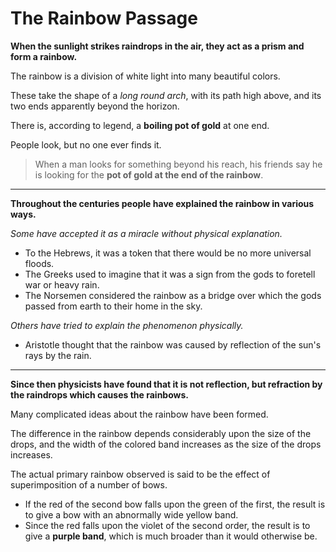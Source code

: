 # The Rainbow Passage

**When the sunlight strikes raindrops in the air, they act as a prism and form a rainbow.**

The rainbow is a division of white light into many beautiful colors.

These take the shape of a _long round arch_, with its path high above, and its two ends apparently beyond the horizon.

There is, according to legend, a **boiling pot of gold** at one end.

People look, but no one ever finds it.

> When a man looks for something beyond his reach, his friends say he is looking for the **pot of gold at the end of the rainbow**.

---

**Throughout the centuries people have explained the rainbow in various ways.**

_Some have accepted it as a miracle without physical explanation._

- To the Hebrews, it was a token that there would be no more universal floods.
- The Greeks used to imagine that it was a sign from the gods to foretell war or heavy rain.
- The Norsemen considered the rainbow as a bridge over which the gods passed from earth to their home in the sky.

_Others have tried to explain the phenomenon physically._

- Aristotle thought that the rainbow was caused by reflection of the sun's rays by the rain.

---

**Since then physicists have found that it is not reflection, but refraction by the raindrops which causes the rainbows.**

Many complicated ideas about the rainbow have been formed.

The difference in the rainbow depends considerably upon the size of the drops, and the width of the colored band increases as the size of the drops increases.

The actual primary rainbow observed is said to be the effect of superimposition of a number of bows.

- If the red of the second bow falls upon the green of the first, the result is to give a bow with an abnormally wide yellow band.
- Since the red falls upon the violet of the second order, the result is to give a **purple band**, which is much broader than it would otherwise be.
